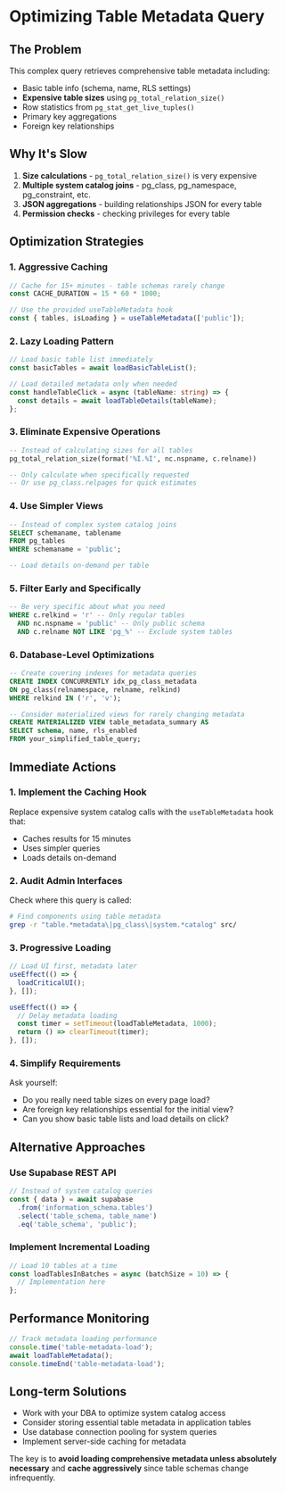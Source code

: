 # Optimizing Table Metadata Query

## The Problem
This complex query retrieves comprehensive table metadata including:
- Basic table info (schema, name, RLS settings)
- **Expensive table sizes** using `pg_total_relation_size()`
- Row statistics from `pg_stat_get_live_tuples()`
- Primary key aggregations
- Foreign key relationships

## Why It's Slow
1. **Size calculations** - `pg_total_relation_size()` is very expensive
2. **Multiple system catalog joins** - pg_class, pg_namespace, pg_constraint, etc.
3. **JSON aggregations** - building relationships JSON for every table
4. **Permission checks** - checking privileges for every table

## Optimization Strategies

### 1. **Aggressive Caching**
```typescript
// Cache for 15+ minutes - table schemas rarely change
const CACHE_DURATION = 15 * 60 * 1000;

// Use the provided useTableMetadata hook
const { tables, isLoading } = useTableMetadata(['public']);
```

### 2. **Lazy Loading Pattern**
```typescript
// Load basic table list immediately
const basicTables = await loadBasicTableList();

// Load detailed metadata only when needed
const handleTableClick = async (tableName: string) => {
  const details = await loadTableDetails(tableName);
};
```

### 3. **Eliminate Expensive Operations**
```sql
-- Instead of calculating sizes for all tables
pg_total_relation_size(format('%I.%I', nc.nspname, c.relname))

-- Only calculate when specifically requested
-- Or use pg_class.relpages for quick estimates
```

### 4. **Use Simpler Views**
```sql
-- Instead of complex system catalog joins
SELECT schemaname, tablename 
FROM pg_tables 
WHERE schemaname = 'public';

-- Load details on-demand per table
```

### 5. **Filter Early and Specifically**
```sql
-- Be very specific about what you need
WHERE c.relkind = 'r' -- Only regular tables
  AND nc.nspname = 'public' -- Only public schema
  AND c.relname NOT LIKE 'pg_%' -- Exclude system tables
```

### 6. **Database-Level Optimizations**
```sql
-- Create covering indexes for metadata queries
CREATE INDEX CONCURRENTLY idx_pg_class_metadata 
ON pg_class(relnamespace, relname, relkind) 
WHERE relkind IN ('r', 'v');

-- Consider materialized views for rarely changing metadata
CREATE MATERIALIZED VIEW table_metadata_summary AS
SELECT schema, name, rls_enabled 
FROM your_simplified_table_query;
```

## Immediate Actions

### 1. **Implement the Caching Hook**
Replace expensive system catalog calls with the `useTableMetadata` hook that:
- Caches results for 15 minutes
- Uses simpler queries
- Loads details on-demand

### 2. **Audit Admin Interfaces**
Check where this query is called:
```bash
# Find components using table metadata
grep -r "table.*metadata\|pg_class\|system.*catalog" src/
```

### 3. **Progressive Loading**
```typescript
// Load UI first, metadata later
useEffect(() => {
  loadCriticalUI();
}, []);

useEffect(() => {
  // Delay metadata loading
  const timer = setTimeout(loadTableMetadata, 1000);
  return () => clearTimeout(timer);
}, []);
```

### 4. **Simplify Requirements**
Ask yourself:
- Do you really need table sizes on every page load?
- Are foreign key relationships essential for the initial view?
- Can you show basic table lists and load details on click?

## Alternative Approaches

### Use Supabase REST API
```typescript
// Instead of system catalog queries
const { data } = await supabase
  .from('information_schema.tables')
  .select('table_schema, table_name')
  .eq('table_schema', 'public');
```

### Implement Incremental Loading
```typescript
// Load 10 tables at a time
const loadTablesInBatches = async (batchSize = 10) => {
  // Implementation here
};
```

## Performance Monitoring
```typescript
// Track metadata loading performance
console.time('table-metadata-load');
await loadTableMetadata();
console.timeEnd('table-metadata-load');
```

## Long-term Solutions
- Work with your DBA to optimize system catalog access
- Consider storing essential table metadata in application tables
- Use database connection pooling for system queries
- Implement server-side caching for metadata

The key is to **avoid loading comprehensive metadata unless absolutely necessary** and **cache aggressively** since table schemas change infrequently.